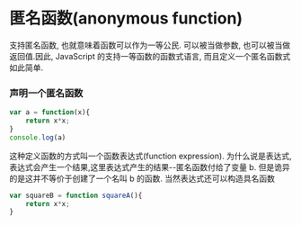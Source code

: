 # 匿名函数(anonymous function)

支持匿名函数, 也就意味着函数可以作为一等公民. 可以被当做参数, 也可以被当做返回值.因此, JavaScript 的支持一等函数的函数式语言, 而且定义一个匿名函数式如此简单.

### 声明一个匿名函数
```js
var a = function(x){
    return x*x;
}
console.log(a)
```
这种定义函数的方式叫一个函数表达式(function expression).
为什么说是表达式, 表达式会产生一个结果,这里表达式产生的结果--匿名函数付给了变量 b. 但是诡异的是这并不等价于创建了一个名叫 b 的函数.
当然表达式还可以构造具名函数
```js
var squareB = function squareA(){
    return x*x;
}
```
